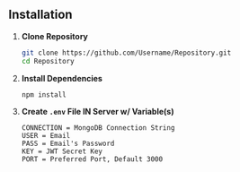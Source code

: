 ## Installation

1. **Clone Repository**
    ```sh
    git clone https://github.com/Username/Repository.git
    cd Repository
    ```

2. **Install Dependencies**
    ```sh
    npm install
    ```

3. **Create `.env` File IN Server w/ Variable(s)**
    ```plaintext
    CONNECTION = MongoDB Connection String
    USER = Email
    PASS = Email's Password
    KEY = JWT Secret Key
    PORT = Preferred Port, Default 3000
    ```
